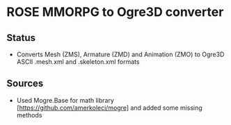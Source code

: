 # ROSE MMORPG to Ogre3D converter

## Status
* Converts Mesh (ZMS), Armature (ZMD) and Animation (ZMO) to Ogre3D ASCII .mesh.xml and .skeleton.xml formats

## Sources
* Used Mogre.Base for math library [https://github.com/amerkoleci/mogre] and added some missing methods
